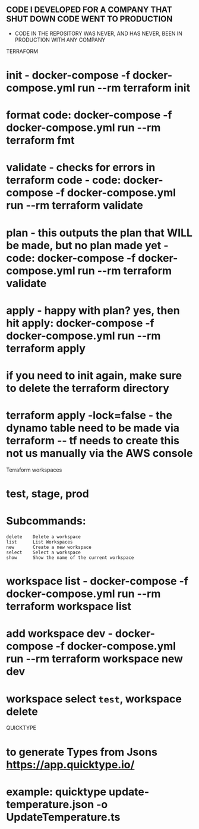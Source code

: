 ## CODE I DEVELOPED FOR A COMPANY THAT SHUT DOWN CODE WENT TO PRODUCTION ##  
- CODE IN THE REPOSITORY WAS NEVER, AND HAS NEVER, BEEN IN PRODUCTION WITH ANY COMPANY

TERRAFORM

# init - docker-compose -f docker-compose.yml run --rm terraform init

# format code: docker-compose -f docker-compose.yml run --rm terraform fmt

# validate - checks for errors in terraform code - code: docker-compose -f docker-compose.yml run --rm terraform validate

# plan - this outputs the plan that WILL be made, but no plan made yet - code: docker-compose -f docker-compose.yml run --rm terraform validate

# apply - happy with plan? yes, then hit apply: docker-compose -f docker-compose.yml run --rm terraform apply

# if you need to init again, make sure to delete the terraform directory

# terraform apply -lock=false - the dynamo table need to be made via terraform -- tf needs to create this not us manually via the AWS console

Terraform workspaces

# test, stage, prod

# Subcommands:

    delete    Delete a workspace
    list      List Workspaces
    new       Create a new workspace
    select    Select a workspace
    show      Show the name of the current workspace

# workspace list - docker-compose -f docker-compose.yml run --rm terraform workspace list

# add workspace dev - docker-compose -f docker-compose.yml run --rm terraform workspace new dev

# workspace select `test`, workspace delete

QUICKTYPE

# to generate Types from Jsons https://app.quicktype.io/

# example: quicktype update-temperature.json -o UpdateTemperature.ts
